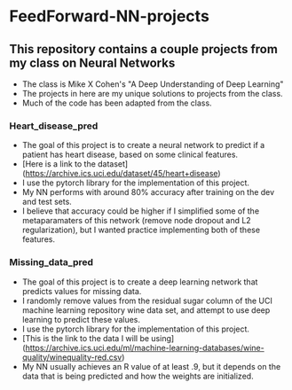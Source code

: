 # FeedForward-NN-projects
## This repository contains a couple projects from my class on Neural Networks
- The class is Mike X Cohen's "A Deep Understanding of Deep Learning"
- The projects in here are my unique solutions to projects from the class.
- Much of the code has been adapted from the class.

### Heart_disease_pred
- The goal of this project is to create a neural network to predict if a patient has heart disease, based on some clinical features.
- [Here is a link to the dataset] (https://archive.ics.uci.edu/dataset/45/heart+disease)
- I use the pytorch library for the implementation of this project.
- My NN performs with around 80% accuracy after training on the dev and test sets.
- I believe that accuracy could be higher if I simplified some of the metaparamaters of this network (remove node dropout and L2 regularization),
but I wanted practice implementing both of these features.

### Missing_data_pred
- The goal of this project is to create a deep learning network that predicts values for missing data.
- I randomly remove values from the residual sugar column of the UCI machine learning repository wine data set, and attempt to use deep learning to predict these values.
- I use the pytorch library for the implementation of this project.
- [This is the link to the data I will be using] (https://archive.ics.uci.edu/ml/machine-learning-databases/wine-quality/winequality-red.csv)
- My NN usually achieves an R value of at least .9, but it depends on the data that is being predicted and how the weights are initialized.


